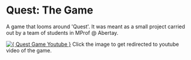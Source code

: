 # Quest: The Game
A game that looms around 'Quest'. It was meant as a small project carried out by a team of students in MProf @ Abertay.

[![{ Quest Game Youtube }](http://img.youtube.com/vi/InKI2tmo6C0/0.jpg)](http://www.youtube.com/watch?v=InKI2tmo6C0 "Quest")
Click the image to get redirected to youtube video of the game.

